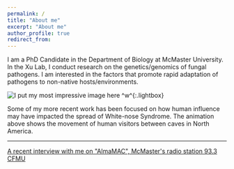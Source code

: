 ```yaml
---
permalink: /
title: "About me"
excerpt: "About me"
author_profile: true
redirect_from: 
---
```



I am a PhD Candidate in the Department of Biology at McMaster University. In the Xu Lab, I conduct research on the genetics/genomics of fungal pathogens. I am interested in the factors that promote rapid adaptation of pathogens to non-native hosts/environments.

![I put my most impressive image here ^w^](/images/gallery/users_year.gif){:.lightbox}

Some of my more recent work has been focused on how human influence may have impacted the spread of White-nose Syndrome. The animation above shows the movement of human visitors between caves in North America. 

***

[A recent interview with me on "AlmaMAC", McMaster's radio station 93.3 CFMU](https://d3ctxlq1ktw2nl.cloudfront.net/staging/2019-9-3/25951353-44100-2-6d37e687523c.m4a)
